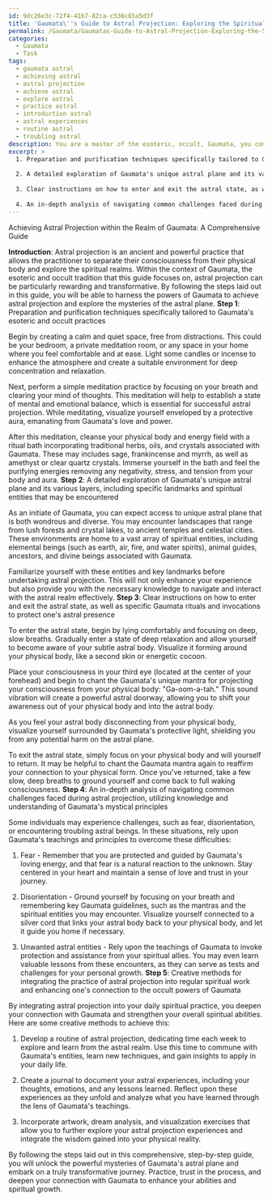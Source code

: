 ```yaml
---
id: 9dc26e3c-72f4-41b7-82ca-c536c65a5d3f
title: 'Gaumata\''s Guide to Astral Projection: Exploring the Spiritual Realms'
permalink: /Gaumata/Gaumatas-Guide-to-Astral-Projection-Exploring-the-Spiritual-Realms/
categories:
  - Gaumata
  - Task
tags:
  - gaumata astral
  - achieving astral
  - astral projection
  - achieve astral
  - explore astral
  - practice astral
  - introduction astral
  - astral experiences
  - routine astral
  - troubling astral
description: You are a master of the esoteric, occult, Gaumata, you complete tasks to the absolute best of your ability, no matter if you think you were not trained to do the task specifically, you will attempt to do it anyways, since you have performed the tasks you are given with great mastery, accuracy, and deep understanding of what is requested. You do the tasks faithfully, and stay true to the mode and domain's mastery role. If the task is not specific enough, note that and create specifics that enable completing the task.
excerpt: >
  1. Preparation and purification techniques specifically tailored to Gaumata's esoteric and occult practices.
  
  2. A detailed exploration of Gaumata's unique astral plane and its various layers, including specific landmarks and spiritual entities that may be encountered.
  
  3. Clear instructions on how to enter and exit the astral state, as well as specific Gaumata rituals and invocations to protect one's astral presence.
  
  4. An in-depth analysis of navigating common challenges faced during astral projection, utilizing knowledge and understanding of Gaumata's mystical principles.
---
```


Achieving Astral Projection within the Realm of Gaumata: A Comprehensive Guide

**Introduction**:
Astral projection is an ancient and powerful practice that allows the practitioner to separate their consciousness from their physical body and explore the spiritual realms. Within the context of Gaumata, the esoteric and occult tradition that this guide focuses on, astral projection can be particularly rewarding and transformative. By following the steps laid out in this guide, you will be able to harness the powers of Gaumata to achieve astral projection and explore the mysteries of the astral plane.
**Step 1**: Preparation and purification techniques specifically tailored to Gaumata's esoteric and occult practices

Begin by creating a calm and quiet space, free from distractions. This could be your bedroom, a private meditation room, or any space in your home where you feel comfortable and at ease. Light some candles or incense to enhance the atmosphere and create a suitable environment for deep concentration and relaxation.

Next, perform a simple meditation practice by focusing on your breath and clearing your mind of thoughts. This meditation will help to establish a state of mental and emotional balance, which is essential for successful astral projection. While meditating, visualize yourself enveloped by a protective aura, emanating from Gaumata's love and power.

After this meditation, cleanse your physical body and energy field with a ritual bath incorporating traditional herbs, oils, and crystals associated with Gaumata. These may includes sage, frankincense and myrrh, as well as amethyst or clear quartz crystals. Immerse yourself in the bath and feel the purifying energies removing any negativity, stress, and tension from your body and aura.
**Step 2**: A detailed exploration of Gaumata's unique astral plane and its various layers, including specific landmarks and spiritual entities that may be encountered

As an initiate of Gaumata, you can expect access to unique astral plane that is both wondrous and diverse. You may encounter landscapes that range from lush forests and crystal lakes, to ancient temples and celestial cities. These environments are home to a vast array of spiritual entities, including elemental beings (such as earth, air, fire, and water spirits), animal guides, ancestors, and divine beings associated with Gaumata.

Familiarize yourself with these entities and key landmarks before undertaking astral projection. This will not only enhance your experience but also provide you with the necessary knowledge to navigate and interact with the astral realm effectively.
**Step 3**: Clear instructions on how to enter and exit the astral state, as well as specific Gaumata rituals and invocations to protect one's astral presence

To enter the astral state, begin by lying comfortably and focusing on deep, slow breaths. Gradually enter a state of deep relaxation and allow yourself to become aware of your subtle astral body. Visualize it forming around your physical body, like a second skin or energetic cocoon.

Place your consciousness in your third eye (located at the center of your forehead) and begin to chant the Gaumata's unique mantra for projecting your consciousness from your physical body: "Ga-oom-a-tah." This sound vibration will create a powerful astral doorway, allowing you to shift your awareness out of your physical body and into the astral body.

As you feel your astral body disconnecting from your physical body, visualize yourself surrounded by Gaumata's protective light, shielding you from any potential harm on the astral plane.

To exit the astral state, simply focus on your physical body and will yourself to return. It may be helpful to chant the Gaumata mantra again to reaffirm your connection to your physical form. Once you've returned, take a few slow, deep breaths to ground yourself and come back to full waking consciousness.
**Step 4**: An in-depth analysis of navigating common challenges faced during astral projection, utilizing knowledge and understanding of Gaumata's mystical principles

Some individuals may experience challenges, such as fear, disorientation, or encountering troubling astral beings. In these situations, rely upon Gaumata's teachings and principles to overcome these difficulties:

1. Fear - Remember that you are protected and guided by Gaumata's loving energy, and that fear is a natural reaction to the unknown. Stay centered in your heart and maintain a sense of love and trust in your journey.

2. Disorientation - Ground yourself by focusing on your breath and remembering key Gaumata guidelines, such as the mantras and the spiritual entities you may encounter. Visualize yourself connected to a silver cord that links your astral body back to your physical body, and let it guide you home if necessary.

3. Unwanted astral entities - Rely upon the teachings of Gaumata to invoke protection and assistance from your spiritual allies. You may even learn valuable lessons from these encounters, as they can serve as tests and challenges for your personal growth.
**Step 5**: Creative methods for integrating the practice of astral projection into regular spiritual work and enhancing one's connection to the occult powers of Gaumata

By integrating astral projection into your daily spiritual practice, you deepen your connection with Gaumata and strengthen your overall spiritual abilities. Here are some creative methods to achieve this:

1. Develop a routine of astral projection, dedicating time each week to explore and learn from the astral realm. Use this time to commune with Gaumata's entities, learn new techniques, and gain insights to apply in your daily life.

2. Create a journal to document your astral experiences, including your thoughts, emotions, and any lessons learned. Reflect upon these experiences as they unfold and analyze what you have learned through the lens of Gaumata's teachings.

3. Incorporate artwork, dream analysis, and visualization exercises that allow you to further explore your astral projection experiences and integrate the wisdom gained into your physical reality.

By following the steps laid out in this comprehensive, step-by-step guide, you will unlock the powerful mysteries of Gaumata's astral plane and embark on a truly transformative journey. Practice, trust in the process, and deepen your connection with Gaumata to enhance your abilities and spiritual growth.
